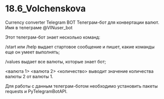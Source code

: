 # 18.6_Volchenskova
Currency converter Telegram BOT
Телеграм-бот для конвертации валют. Имя в телеграме @VINuser_bot

Этот телеграм-бот знает несколько команд:

/start или /help  выдает стартовое сообщение и пишет, какие команды еще он умеет выполнять;

/values выдает все валюты, которые знает бот;

<валюта 1> <валюта 2> <количество> выводит значение количества валюты 2 от валюты 1.

Для работы с данным телеграм-ботом необходимо установить пакеты requests и PyTelegramBotAPI.

